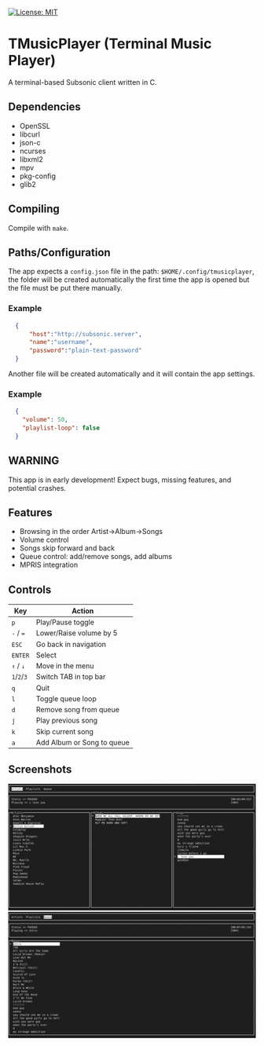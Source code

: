 [![License: MIT](https://img.shields.io/badge/License-MIT-yellow.svg)](LICENSE)

# TMusicPlayer (Terminal Music Player)

  A terminal-based Subsonic client written in C.

## Dependencies
- OpenSSL
- libcurl
- json-c
- ncurses
- libxml2
- mpv
- pkg-config
- glib2

## Compiling 
  
  Compile with `make`.

## Paths/Configuration

  The app expects a `config.json` file in the path: `$HOME/.config/tmusicplayer`, the folder will be created automatically the first time the app is opened but the file must be put there manually.

### Example

```json
  {
	  "host":"http://subsonic.server",
	  "name":"username",
	  "password":"plain-text-password"
  }
```
  
  Another file will be created automatically and it will contain the app settings.

### Example

```json 
  {
    "volume": 50,
    "playlist-loop": false
  }
```

## WARNING

  This app is in early development! Expect bugs, missing features, and potential crashes.

## Features
  
- Browsing in the order Artist->Album->Songs
- Volume control
- Songs skip forward and back
- Queue control: add/remove songs, add albums
- MPRIS integration

## Controls

| Key           | Action                         |
|---------------|--------------------------------|
| `p`             | Play/Pause toggle              |
| `-` / `=`         | Lower/Raise volume by 5        |
| `ESC`           | Go back in navigation          |
| `ENTER`         | Select                         |
| `↑` / `↓`         | Move in the menu               |
| `1`/`2`/`3`         | Switch TAB in top bar          |
| `q`             | Quit                           |
| `l`             | Toggle queue loop              |
| `d`             | Remove song from queue         |
| `j`             | Play previous song             |
| `k`             | Skip current song              |
| `a`             | Add Album or Song to queue     |


## Screenshots
  ![TMusicPlayer screenshot](images/browse.png)
  ![TMusicPlayer screenshot](images/queue.png)
